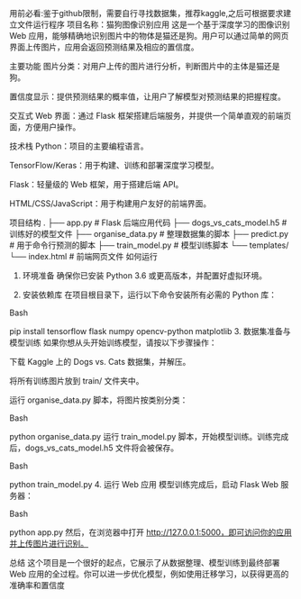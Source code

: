 用前必看:鉴于github限制，需要自行寻找数据集，推荐kaggle,之后可根据要求建立文件运行程序
项目名称：猫狗图像识别应用
这是一个基于深度学习的图像识别 Web 应用，能够精确地识别图片中的物体是猫还是狗。用户可以通过简单的网页界面上传图片，应用会返回预测结果及相应的置信度。

主要功能
图片分类：对用户上传的图片进行分析，判断图片中的主体是猫还是狗。

置信度显示：提供预测结果的概率值，让用户了解模型对预测结果的把握程度。

交互式 Web 界面：通过 Flask 框架搭建后端服务，并提供一个简单直观的前端页面，方便用户操作。

技术栈
Python：项目的主要编程语言。

TensorFlow/Keras：用于构建、训练和部署深度学习模型。

Flask：轻量级的 Web 框架，用于搭建后端 API。

HTML/CSS/JavaScript：用于构建用户友好的前端界面。

项目结构
.
├── app.py                     # Flask 后端应用代码
├── dogs_vs_cats_model.h5      # 训练好的模型文件
├── organise_data.py           # 整理数据集的脚本
├── predict.py                 # 用于命令行预测的脚本
├── train_model.py             # 模型训练脚本
└── templates/
    └── index.html             # 前端网页文件
如何运行
1. 环境准备
确保你已安装 Python 3.6 或更高版本，并配置好虚拟环境。

2. 安装依赖库
在项目根目录下，运行以下命令安装所有必需的 Python 库：

Bash

pip install tensorflow flask numpy opencv-python matplotlib
3. 数据集准备与模型训练
如果你想从头开始训练模型，请按以下步骤操作：

下载 Kaggle 上的 Dogs vs. Cats 数据集，并解压。

将所有训练图片放到 train/ 文件夹中。

运行 organise_data.py 脚本，将图片按类别分类：

Bash

python organise_data.py
运行 train_model.py 脚本，开始模型训练。训练完成后，dogs_vs_cats_model.h5 文件将会被保存。

Bash

python train_model.py
4. 运行 Web 应用
模型训练完成后，启动 Flask Web 服务器：

Bash

python app.py
然后，在浏览器中打开 http://127.0.0.1:5000，即可访问你的应用并上传图片进行识别。

总结
这个项目是一个很好的起点，它展示了从数据整理、模型训练到最终部署 Web 应用的全过程。你可以进一步优化模型，例如使用迁移学习，以获得更高的准确率和置信度
